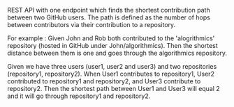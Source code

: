 REST API with one endpoint which finds the shortest contribution path between two GitHub users.
The path is defined as the number of hops between contributors via their contribution to a repository.

For example :
Given John and Rob both contributed to the 'alogrithmics' repository (hosted in GitHub under John/algorithmics).
Then the shortest distance between them is one and goes through the algorithmics repository.

Given we have three users (user1, user2 and user3) and two repositories (repository1, repository2).
When User1 contributes to repository1, User2 contributed to repository1 and repository2, and User3 contribute to repository2.
Then the shortest path between User1 and User3 will equal 2 and it will go through repository1 and repository2.
